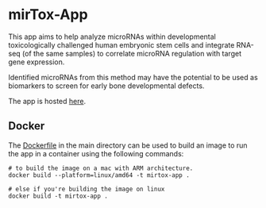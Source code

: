 # mirTox-App

This app aims to help analyze microRNAs within developmental toxicologically challenged human embryonic stem cells and integrate RNA-seq (of the same samples) to correlate microRNA regulation with target gene expression.

Identified microRNAs from this method may have the potential to be used as biomarkers to screen for early bone developmental defects.

The app is hosted [here](https://willdesi.shinyapps.io/mirTox-App/).

## Docker 

The [Dockerfile](https://github.com/dwill023/mirTox-App/blob/main/Dockerfile) in the main directory can be used to build an image to run the app in a container using the following commands:

```
# to build the image on a mac with ARM architecture.
docker build --platform=linux/amd64 -t mirtox-app .

# else if you're building the image on linux 
docker build -t mirtox-app .
```

